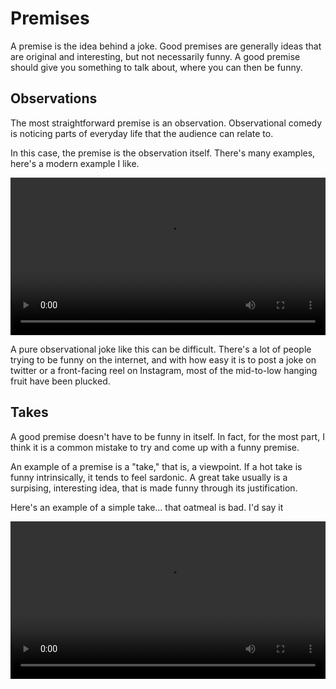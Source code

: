 # Premises

A premise is the idea behind a joke. Good premises are generally ideas that are original and interesting, but not necessarily funny. A good premise should give you something to talk about, where you can then be funny.

## Observations

The most straightforward premise is an observation. Observational comedy is noticing parts of everyday life that the audience can relate to.

In this case, the premise is the observation itself. There's many examples, here's a modern example I like.

<video width="100%" height="auto" controls loop>
  <source src="./media/week1/laurapeek_foreign.mp4" type="video/mp4">
</video> 

A pure observational joke like this can be difficult. There's a lot of people trying to be funny on the internet, and with how easy it is to post a joke on twitter or a front-facing reel on Instagram, most of the mid-to-low hanging fruit have been plucked.

## Takes

A good premise doesn't have to be funny in itself. In fact, for the most part, I think it is a common mistake to try and come up with a funny premise. 

An example of a premise is a "take," that is, a viewpoint. If a hot take is funny intrinsically, it tends to feel sardonic. A great take usually is a surpising, interesting idea, that is made funny through its justification. 

Here's an example of a simple take... that oatmeal is bad. I'd say it

<video width="100%" height="auto" controls loop>
  <source src="./media/week1/gastoralmonte_oatmeal.mp4" type="video/mp4">
</video> 

